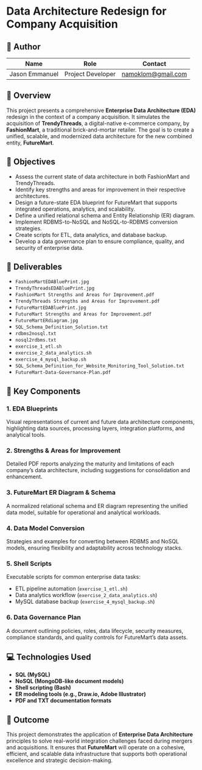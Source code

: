 # Data Architecture Redesign for Company Acquisition

## 👤 Author

| Name            | Role              | Contact                       |
|-----------------|-------------------|-------------------------------|
| Jason Emmanuel  | Project Developer | namoklom@gmail.com            |

## 📌 Overview

This project presents a comprehensive **Enterprise Data Architecture (EDA)** redesign in the context of a company acquisition. It simulates the acquisition of **TrendyThreads**, a digital-native e-commerce company, by **FashionMart**, a traditional brick-and-mortar retailer. The goal is to create a unified, scalable, and modernized data architecture for the new combined entity, **FutureMart**.

## 🎯 Objectives

- Assess the current state of data architecture in both FashionMart and TrendyThreads.
- Identify key strengths and areas for improvement in their respective architectures.
- Design a future-state EDA blueprint for FutureMart that supports integrated operations, analytics, and scalability.
- Define a unified relational schema and Entity Relationship (ER) diagram.
- Implement RDBMS-to-NoSQL and NoSQL-to-RDBMS conversion strategies.
- Create scripts for ETL, data analytics, and database backup.
- Develop a data governance plan to ensure compliance, quality, and security of enterprise data.

## 📂 Deliverables

- `FashionMartEDABluePrint.jpg`
- `TrendyThreadsEDABluePrint.jpg`
- `FashionMart Strengths and Areas for Improvement.pdf`
- `TrendyThreads Strengths and Areas for Improvement.pdf`
- `FutureMartEDABluePrint.jpg`
- `FutureMart Strengths and Areas for Improvement.pdf`
- `FutureMartERdiagram.jpg`
- `SQL_Schema_Definition_Solution.txt`
- `rdbms2nosql.txt`
- `nosql2rdbms.txt`
- `exercise_1_etl.sh`
- `exercise_2_data_analytics.sh`
- `exercise_4_mysql_backup.sh`
- `SQL_Schema_Definition_for_Website_Monitoring_Tool_Solution.txt`
- `FutureMart-Data-Governance-Plan.pdf`

## 🧩 Key Components

### 1. EDA Blueprints
Visual representations of current and future data architecture components, highlighting data sources, processing layers, integration platforms, and analytical tools.

### 2. Strengths & Areas for Improvement
Detailed PDF reports analyzing the maturity and limitations of each company’s data architecture, including suggestions for consolidation and enhancement.

### 3. FutureMart ER Diagram & Schema
A normalized relational schema and ER diagram representing the unified data model, suitable for operational and analytical workloads.

### 4. Data Model Conversion
Strategies and examples for converting between RDBMS and NoSQL models, ensuring flexibility and adaptability across technology stacks.

### 5. Shell Scripts
Executable scripts for common enterprise data tasks:
- ETL pipeline automation (`exercise_1_etl.sh`)
- Data analytics workflow (`exercise_2_data_analytics.sh`)
- MySQL database backup (`exercise_4_mysql_backup.sh`)

### 6. Data Governance Plan
A document outlining policies, roles, data lifecycle, security measures, compliance standards, and quality controls for FutureMart’s data assets.

## 💻 Technologies Used

- **SQL (MySQL)**
- **NoSQL (MongoDB-like document models)**
- **Shell scripting (Bash)**
- **ER modeling tools (e.g., Draw.io, Adobe Illustrator)**
- **PDF and TXT documentation formats**

## 🏁 Outcome

This project demonstrates the application of **Enterprise Data Architecture** principles to solve real-world integration challenges faced during mergers and acquisitions. It ensures that **FutureMart** will operate on a cohesive, efficient, and scalable data infrastructure that supports both operational excellence and strategic decision-making.
